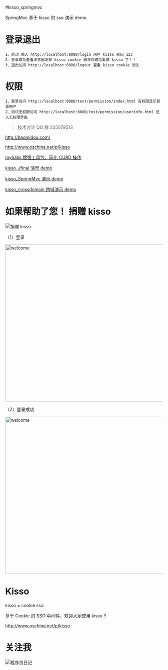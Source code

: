 #kisso_springmvc

SpringMvc 基于 kisso 的 sso 演示 demo

# 登录退出

```
1、启动 输入 http://localhost:8080/login 用户 kisso 密码 123
2、登录成功查看浏览器发现 kisso cookie 骚年你成功集成 kisso 了！！
3、退出访问 http://localhost:8080/logout 查看 kisso cookie 消失
```

# 权限
```
1、登录访问 http://localhost:8080/test/permission/index.html 有权限显示登录用户
2、测试无权限访问 http://localhost:8080/test/permission/userinfo.html 进入无权限界面
```

> 技术讨论 QQ 群 235079513 

http://baomidou.com/

http://www.oschina.net/p/kisso

[mybatis 增强工具包，简化 CURD 操作](http://git.oschina.net/baomidou/mybatis-plus)

[kisso_Jfinal 演示 demo](http://git.oschina.net/jobob/kisso_jfinal)

[kisso_SpringMvc 演示 demo](http://git.oschina.net/jobob/kisso_springmvc)

[kisso_crossdomain 跨域演示 demo](http://git.oschina.net/jobob/kisso_crossdomain)


如果帮助了您！ 捐赠 kisso
====================

![捐赠 kisso](http://git.oschina.net/uploads/images/2015/1222/211207_0acab44e_12260.png "支持一下kisso")


（1）登录

<img alt="welcome" width="800" height="500" src="http://git.oschina.net/uploads/images/2015/0309/094616_1cf45332_12260.png">

（2）登录成功

<img alt="welcome" width="800" height="500" src="http://git.oschina.net/uploads/images/2015/0302/180138_590ee527_12260.png">

Kisso
====================
kisso  =  cookie sso

基于 Cookie 的 SSO 中间件，欢迎大家使用 kisso !! 

http://www.oschina.net/p/kisso


关注我
====================
![程序员日记](http://git.oschina.net/uploads/images/2016/0121/093728_1bc1658f_12260.png "程序员日记")